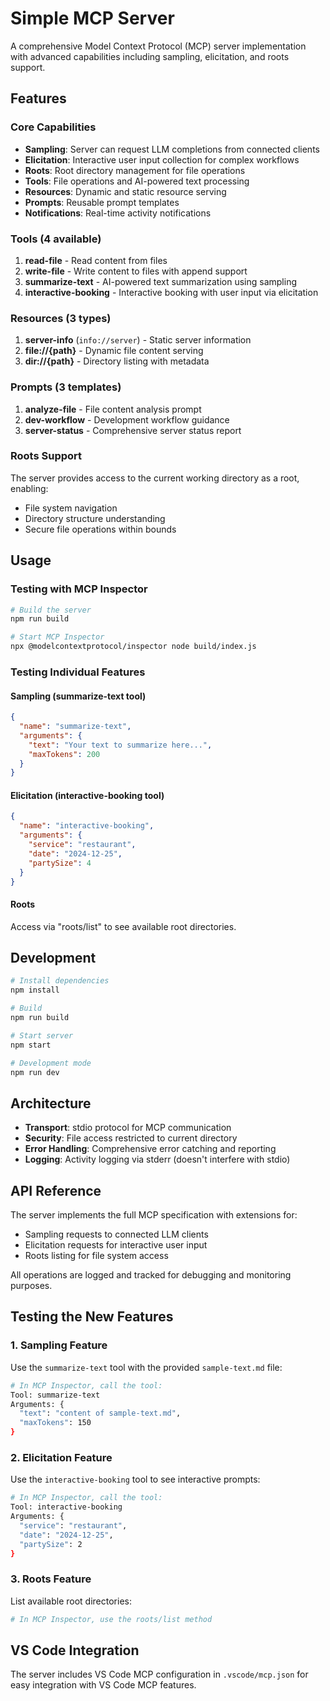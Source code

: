 # Simple MCP Server

A comprehensive Model Context Protocol (MCP) server implementation with advanced capabilities including sampling, elicitation, and roots support.

## Features

### Core Capabilities
- **Sampling**: Server can request LLM completions from connected clients
- **Elicitation**: Interactive user input collection for complex workflows
- **Roots**: Root directory management for file operations
- **Tools**: File operations and AI-powered text processing
- **Resources**: Dynamic and static resource serving
- **Prompts**: Reusable prompt templates
- **Notifications**: Real-time activity notifications

### Tools (4 available)

1. **read-file** - Read content from files
2. **write-file** - Write content to files with append support
3. **summarize-text** - AI-powered text summarization using sampling
4. **interactive-booking** - Interactive booking with user input via elicitation

### Resources (3 types)

1. **server-info** (`info://server`) - Static server information
2. **file://{path}** - Dynamic file content serving
3. **dir://{path}** - Directory listing with metadata

### Prompts (3 templates)

1. **analyze-file** - File content analysis prompt
2. **dev-workflow** - Development workflow guidance
3. **server-status** - Comprehensive server status report

### Roots Support

The server provides access to the current working directory as a root, enabling:
- File system navigation
- Directory structure understanding  
- Secure file operations within bounds

## Usage

### Testing with MCP Inspector

```bash
# Build the server
npm run build

# Start MCP Inspector
npx @modelcontextprotocol/inspector node build/index.js
```

### Testing Individual Features

#### Sampling (summarize-text tool)
```json
{
  "name": "summarize-text",
  "arguments": {
    "text": "Your text to summarize here...",
    "maxTokens": 200
  }
}
```

#### Elicitation (interactive-booking tool)
```json
{
  "name": "interactive-booking", 
  "arguments": {
    "service": "restaurant",
    "date": "2024-12-25",
    "partySize": 4
  }
}
```

#### Roots
Access via "roots/list" to see available root directories.

## Development

```bash
# Install dependencies
npm install

# Build
npm run build

# Start server
npm start

# Development mode
npm run dev
```

## Architecture

- **Transport**: stdio protocol for MCP communication
- **Security**: File access restricted to current directory
- **Error Handling**: Comprehensive error catching and reporting
- **Logging**: Activity logging via stderr (doesn't interfere with stdio)

## API Reference

The server implements the full MCP specification with extensions for:
- Sampling requests to connected LLM clients
- Elicitation requests for interactive user input
- Roots listing for file system access

All operations are logged and tracked for debugging and monitoring purposes.

## Testing the New Features

### 1. Sampling Feature
Use the `summarize-text` tool with the provided `sample-text.md` file:

```bash
# In MCP Inspector, call the tool:
Tool: summarize-text
Arguments: {
  "text": "content of sample-text.md",
  "maxTokens": 150
}
```

### 2. Elicitation Feature  
Use the `interactive-booking` tool to see interactive prompts:

```bash
# In MCP Inspector, call the tool:
Tool: interactive-booking
Arguments: {
  "service": "restaurant",
  "date": "2024-12-25", 
  "partySize": 2
}
```

### 3. Roots Feature
List available root directories:

```bash
# In MCP Inspector, use the roots/list method
```

## VS Code Integration

The server includes VS Code MCP configuration in `.vscode/mcp.json` for easy integration with VS Code MCP features.